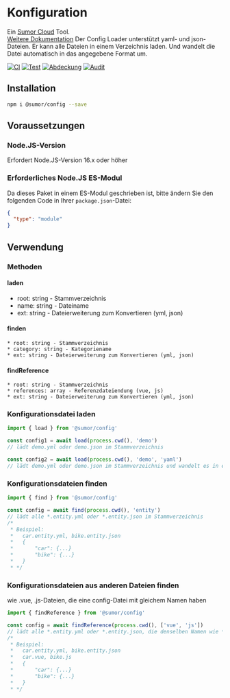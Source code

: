 # Konfiguration

Ein [Sumor Cloud](https://sumor.cloud) Tool.  
[Weitere Dokumentation](https://sumor.cloud/config)
Der Config Loader unterstützt yaml- und json-Dateien. Er kann alle Dateien in einem Verzeichnis laden.
Und wandelt die Datei automatisch in das angegebene Format um.

[![CI](https://github.com/sumor-cloud/config/actions/workflows/ci.yml/badge.svg)](https://github.com/sumor-cloud/config/actions/workflows/ci.yml)
[![Test](https://github.com/sumor-cloud/config/actions/workflows/ut.yml/badge.svg)](https://github.com/sumor-cloud/config/actions/workflows/ut.yml)
[![Abdeckung](https://github.com/sumor-cloud/config/actions/workflows/coverage.yml/badge.svg)](https://github.com/sumor-cloud/config/actions/workflows/coverage.yml)
[![Audit](https://github.com/sumor-cloud/config/actions/workflows/audit.yml/badge.svg)](https://github.com/sumor-cloud/config/actions/workflows/audit.yml)

## Installation

```bash
npm i @sumor/config --save
```

## Voraussetzungen

### Node.JS-Version

Erfordert Node.JS-Version 16.x oder höher

### Erforderliches Node.JS ES-Modul

Da dieses Paket in einem ES-Modul geschrieben ist,
bitte ändern Sie den folgenden Code in Ihrer `package.json`-Datei:

```json
{
  "type": "module"
}
```

## Verwendung

### Methoden

#### laden

- root: string - Stammverzeichnis
- name: string - Dateiname
- ext: string - Dateierweiterung zum Konvertieren (yml, json)

#### finden

    * root: string - Stammverzeichnis
    * category: string - Kategoriename
    * ext: string - Dateierweiterung zum Konvertieren (yml, json)

#### findReference

    * root: string - Stammverzeichnis
    * references: array - Referenzdateiendung (vue, js)
    * ext: string - Dateierweiterung zum Konvertieren (yml, json)

### Konfigurationsdatei laden

```javascript
import { load } from '@sumor/config'

const config1 = await load(process.cwd(), 'demo')
// lädt demo.yml oder demo.json im Stammverzeichnis

const config2 = await load(process.cwd(), 'demo', 'yaml')
// lädt demo.yml oder demo.json im Stammverzeichnis und wandelt es in eine YAML-Datei um
```

### Konfigurationsdateien finden

```javascript
import { find } from '@sumor/config'

const config = await find(process.cwd(), 'entity')
// lädt alle *.entity.yml oder *.entity.json im Stammverzeichnis
/*
 * Beispiel:
 *   car.entity.yml, bike.entity.json
 *   {
 *       "car": {...}
 *       "bike": {...}
 *   }
 * */
```

### Konfigurationsdateien aus anderen Dateien finden

wie .vue, .js-Dateien, die eine config-Datei mit gleichem Namen haben

```javascript
import { findReference } from '@sumor/config'

const config = await findReference(process.cwd(), ['vue', 'js'])
// lädt alle *.entity.yml oder *.entity.json, die denselben Namen wie *.vue oder *.js im Stammverzeichnis haben
/*
 * Beispiel:
 *   car.entity.yml, bike.entity.json
 *   car.vue, bike.js
 *   {
 *       "car": {...}
 *       "bike": {...}
 *   }
 * */
```

